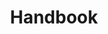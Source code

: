 ---
layout: page
title: Handbook
description: 'A guide for all things robotics'
nav-menu: true
image: guide.png
weight: 5
---